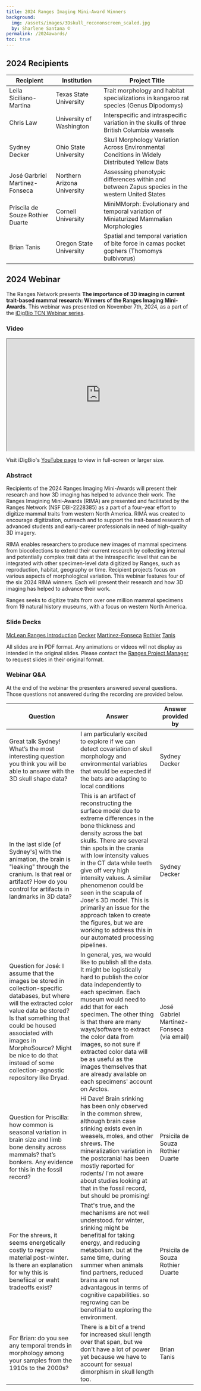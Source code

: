 ```yaml
---
title: 2024 Ranges Imaging Mini-Award Winners
background:
  img: /assets/images/3Dskull_recononscreen_scaled.jpg
  by: Sharlene Santana ©
permalink: /2024awards/
toc: true
---
```


## 2024 Recipients

| Recipient | Institution | Project Title |
|-----------|-------------|---------------|
| Leila Siciliano-Martina | Texas State University | Trait morphology and habitat specializations in kangaroo rat species (Genus Dipodomys) |
| Chris Law | University of Washington | Interspecific and intraspecific variation in the skulls of three British Columbia weasels |
| Sydney Decker | Ohio State University | Skull Morphology Variation Across Environmental Conditions in Widely Distributed Yellow Bats |
| José Garbriel Martinez-Fonseca | Northern Arizona University | Assessing phenotypic differences within and between Zapus species in the western United States |
| Priscila de Souze Rothier Duarte | Cornell University | MiniMMorph: Evolutionary and temporal variation of Miniaturized Mammalian Morphologies |
| Brian Tanis | Oregon State University | Spatial and temporal variation of bite force in camas pocket gophers (Thomomys bulbivorus) |

## 2024 Webinar

The Ranges Network presents **The importance of 3D imaging in current trait-based mammal research: Winners of the Ranges Imaging Mini-Awards**. This webinar was presented on November 7th, 2024, as a part of the [iDigBio TCN Webinar series](https://www.idigbio.org/content/webinar-series-checking-tcn%E2%80%99s-and-their-networks-digitization-knowledge). 

### Video
<iframe
  src="https://www.youtube.com/embed/-cLbsKaFp7s"
  style="width:100%; height:300px;"
></iframe>

Visit iDigBio's [YouTube page](https://www.youtube.com/watch?v=-cLbsKaFp7s) to view in full-screen or larger size.

### Abstract

Recipients of the 2024 Ranges Imaging Mini-Awards will present their research and how 3D imaging has helped to advance their work. The Ranges Imagining Mini-Awards (RIMA) are presented and facilitated by the Ranges Network (NSF DBI-2228385) as a part of a four-year effort to digitize mammal traits from western North America. RIMA was created to encourage digitization, outreach and to support the trait-based research of advanced students and early-career professionals in need of high-quality 3D imagery.

RIMA enables researchers to produce new images of mammal specimens from biocollections to extend their current research by collecting internal and potentially complex trait data at the intraspecific level that can be integrated with other specimen-level data digitized by Ranges, such as reproduction, habitat, geography or time. Recipient projects focus on various aspects of morphological variation. This webinar features four of the six 2024 RIMA winners. Each will present their research and how 3D imaging has helped to advance their work.

Ranges seeks to digitize traits from over one million mammal specimens from 19 natural history museums, with a focus on western North America.

### Slide Decks
[McLean Ranges Introduction](https://drive.google.com/uc?export=download&id=1-IyDAoQ0Gs0lE4tnzCM3toC1l-AfwLvd)
[Decker](https://drive.google.com/uc?export=download&id=1bb5o8XasoYO0sOZcVAZ2qH3vsbyJZzjx)
[Martinez-Fonseca](https://drive.google.com/uc?export=download&id=12Gk6NgKdFn4D0UpzKrEct13WfjSN03Na)
[Rothier](https://drive.google.com/uc?export=download&id=1uIt3xbAtW3bGQ1l58RyB18TwGvkuNlkU)
[Tanis](https://drive.google.com/uc?export=download&id=19Hi2J6VfHID9YKCNpb9Nb_xlJImR5HJk)

All slides are in PDF format. Any animations or videos will not display as intended in the original slides. Please contact the [Ranges Project Manager](mailto:dbloom@vertnet.org) to request slides in their original format.

### Webinar Q&A

At the end of the webinar the presenters answered several questions. Those questions not answered during the recording are provided below.

| Question | Answer | Answer provided by |
|----------|--------|--------------------|
| Great talk Sydney! What’s the most interesting question you think you will be able to answer with the 3D skull shape data? | I am particularly excited to explore if we can detect covariation of skull morphology and environmental variables that would be expected if the bats are adapting to local conditions | Sydney Decker |
| In the last slide [of Sydney's] with the animation, the brain is "leaking" through the cranium. Is that real or artifact? How do you control for artifacts in landmarks in 3D data? | This is an artifact of reconstructing the surface model due to extreme differences in the bone thickness and density across the bat skulls. There are several thin spots in the crania with low intensity values in the CT data while teeth give off very high intensity values. A similar phenomenon could be seen in the scapula of Jose's 3D model. This is primarily an issue for the approach taken to create the figures, but we are working to address this in our automated processing pipelines. | Sydney Decker |
| Question for José: I assume that the images be stored in collection-specific databases, but where will the extracted color value data be stored? Is that something that could be housed associated with images in MorphoSource? Might be nice to do that instead of some collection-agnostic repository like Dryad. | In general, yes, we would like to publish all the data. It might be logistically hard to publish the color data independently to each specimen. Each museum would need to add that for each specimen. The other thing is that there are many ways/software to extract the color data from images, so not sure if extracted color data will be as useful as the images themselves that are already available on each specimens' account on Arctos. | José Gabriel Martinez-Fonseca (via email) |
| Question for Priscilla: how common is seasonal variation in brain size and limb bone density across mammals? that’s bonkers. Any evidence for this in the fossil record? | Hi Dave! Brain srinking has been only observed in the common shrew, although brain case srinking exists even in weasels, moles, and other shrews. The mineralization variation in the postcranial has been mostly reported for rodents/ I'm not aware about studies looking at that in the fossil record, but should be promising! | Prsicila de Souza Rothier Duarte |
| For the shrews, it seems energetically costly to regrow material post-winter. Is there an explanation for why this is benefiical or waht tradeoffs exist? | That's true, and the mechanisms are not well understood. for winter, srinking might be benefitial for taking energy, and reducing metabolism. but at the same time, during summer when animals find partners, reduced brains are not advantagous in terms of cognitive capabilities. so regrowing can be benefitial to exploring the environment. | Prsicila de Souza Rothier Duarte |
| For Brian: do you see any temporal trends in morphology among your samples from the 1910s to the 2000s? | There is a bit of a trend for increased skull length over that span, but we don't have a lot of power yet because we have to account for sexual dimorphism in skull length too. | Brian Tanis |
